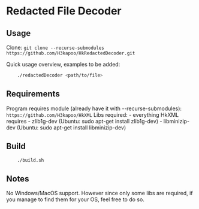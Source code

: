 # Redacted File Decoder

## Usage

Clone: ```git clone --recurse-submodules https://github.com/H3kapoo/HkRedactedDecoder.git```

Quick usage overview, examples to be added:

```bash
    ./redactedDecoder <path/to/file>
```
## Requirements

Program requires module (already have it with --recurse-submodules): ```https://github.com/H3kapoo/HkXML```
Libs required: 
    - everything HkXML requires
    - zlib1g-dev (Ubuntu: sudo apt-get install zlib1g-dev)
    - libminizip-dev (Ubuntu: sudo apt-get install libminizip-dev)

## Build

```bash
    ./build.sh
```
## Notes

No Windows/MacOS support. However since only some libs are required, if you manage to find them for your OS, feel free to do so.
